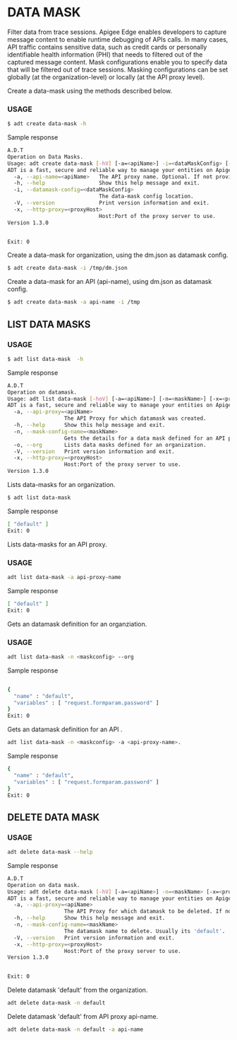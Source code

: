 # DATA MASK

Filter data from trace sessions.
Apigee Edge enables developers to capture message content to enable runtime debugging of APIs calls. In many cases, API traffic contains sensitive data, such as credit cards or personally identifiable health information (PHI) that needs to filtered out of the captured message content. Mask configurations enable you to specify data that will be filtered out of trace sessions. Masking configurations can be set globally (at the organization-level) or locally (at the API proxy level).

Create a data-mask using the methods described below.

### USAGE

```sh
$ adt create data-mask -h
```

Sample response

```sh
A.D.T
Operation on Data Masks.
Usage: adt create data-mask [-hV] [-a=<apiName>] -i=<dataMaskConfig> [-x=<proxyHost>]
ADT is a fast, secure and reliable way to manage your entities on Apigee.
  -a, --api-name=<apiName>   The API proxy name. Optional. If not provided datamask would be created at organization level.
  -h, --help                 Show this help message and exit.
  -i, --datamask-config=<dataMaskConfig>
                             The data-mask config location.
  -V, --version              Print version information and exit.
  -x, --http-proxy=<proxyHost>
                             Host:Port of the proxy server to use.
Version 1.3.0


Exit: 0
```

Create a data-mask for organization, using the dm.json as datamask config.

```sh
$ adt create data-mask -i /tmp/dm.json
```

Create a data-mask for an API (api-name), using dm.json as datamask config.

```sh
$ adt create data-mask -a api-name -i /tmp
```


## LIST DATA MASKS


### USAGE

```sh
$ adt list data-mask  -h
```

Sample response

```sh
A.D.T
Operation on datamask.
Usage: adt list data-mask [-hoV] [-a=<apiName>] [-n=<maskName>] [-x=<proxyHost>]
ADT is a fast, secure and reliable way to manage your entities on Apigee.
  -a, --api-proxy=<apiName>
                  The API Proxy for which datamask was created.
  -h, --help      Show this help message and exit.
  -n, --mask-config-name=<maskName>
                  Gets the details for a data mask defined for an API proxy, if -a API proxy name provided, else for an organization.
  -o, --org       Lists data masks defined for an organization.
  -V, --version   Print version information and exit.
  -x, --http-proxy=<proxyHost>
                  Host:Port of the proxy server to use.
Version 1.3.0

```


Lists data-masks for an organization.

```sh
$ adt list data-mask
```

Sample response

```sh
[ "default" ]
Exit: 0

```


Lists data-masks for an API proxy.

### USAGE
```sh
adt list data-mask -a api-proxy-name
```

Sample response

```sh
[ "default" ]
Exit: 0

```

Gets an datamask definition for an organziation.

### USAGE

```sh
adt list data-mask -n <maskconfig> --org
```

Sample response

```sh

{
  "name" : "default",
  "variables" : [ "request.formparam.password" ]
}
Exit: 0

```

Gets an datamask definition <maskconfig> for an API <api-proxy-name>.

```sh
adt list data-mask -n <maskconfig> -a <api-proxy-name>.
```

Sample response
```sh
{
  "name" : "default",
  "variables" : [ "request.formparam.password" ]
}
Exit: 0
```

## DELETE DATA MASK


### USAGE

```sh
adt delete data-mask --help
```

Sample response

```sh
A.D.T
Operation on data mask.
Usage: adt delete data-mask [-hV] [-a=<apiName>] -n=<maskName> [-x=<proxyHost>]
ADT is a fast, secure and reliable way to manage your entities on Apigee.
  -a, --api-proxy=<apiName>
                  The API Proxy for which datamask to be deleted. If not defined, it would delete the one defined at organization level, if any.
  -h, --help      Show this help message and exit.
  -n, --mask-config-name=<maskName>
                  The datamask name to delete. Usually its 'default'.
  -V, --version   Print version information and exit.
  -x, --http-proxy=<proxyHost>
                  Host:Port of the proxy server to use.
Version 1.3.0


Exit: 0
```

Delete datamask 'default' from the organization.

```sh
adt delete data-mask -n default
```

Delete datamask 'default' from API proxy api-name.

```sh
adt delete data-mask -n default -a api-name
```
